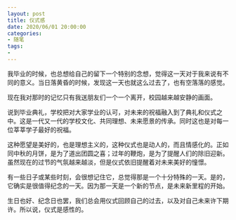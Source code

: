 ```yaml
---
layout: post
title: 仪式感
date: 2020/06/01 20:00:00
categories:
- 随笔
tags:
- 
---
```


我毕业的时候，也总想给自己的留下一个特别的念想，觉得这一天对于我来说有不同的意义。当日落黄昏的时候，发现这一天也就这么过去了，也有空落落的感觉。

现在我对那时的记忆只有我送朋友们一个一个离开，校园越来越安静的画面。

说到毕业典礼，学校把对大家学业的认可，对未来的祝福融入到了典礼和仪式之中。这是一代又一代的学校文化、共同理想、未来愿景的传承。同时这也是对每一位莘莘学子最好的祝福。

这种愿望是美好的，也是理想主义的，这种仪式也是动人的，而且情感化的。正如同中秋的月饼，是为了道出团圆之喜；过年的鞭炮，是为了提醒人们的除旧迎新。虽然现在的过节的气氛越来越淡，但是仪式依旧提醒着对未来美好的憧憬。

有一些日子或某些时刻，会很想记住它，总觉得那是一个十分特殊的一天。是的，它确实是很值得纪念的一天。因为那一天是一个新的节点，是未来新里程的开始。

生日也好、纪念日也罢，我们总会用仪式回顾自己的过去，以及对自己未来许下期许。所以说，仪式是感性的。